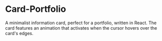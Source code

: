 # Card-Portfolio
A minimalist information card, perfect for a portfolio, written in React. The card features an animation that activates when the cursor hovers over the card's edges.
